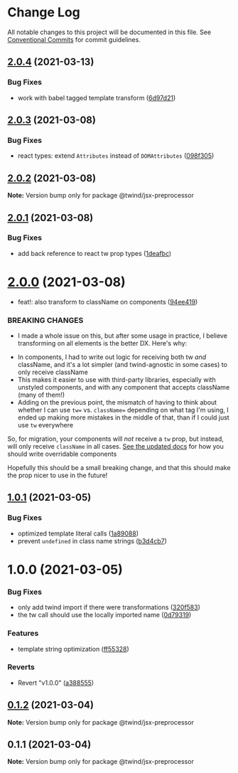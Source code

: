 # Change Log

All notable changes to this project will be documented in this file.
See [Conventional Commits](https://conventionalcommits.org) for commit guidelines.

## [2.0.4](https://github.com/tw-in-js/twind-jsx-preprocessor/compare/v2.0.3...v2.0.4) (2021-03-13)

### Bug Fixes

- work with babel tagged template transform ([6d97d21](https://github.com/tw-in-js/twind-jsx-preprocessor/commit/6d97d217496fa3a73a37b284ff877b2ddf1af8c8))

## [2.0.3](https://github.com/tw-in-js/twind-jsx-preprocessor/compare/v2.0.2...v2.0.3) (2021-03-08)

### Bug Fixes

- react types: extend `Attributes` instead of `DOMAttributes` ([098f305](https://github.com/tw-in-js/twind-jsx-preprocessor/commit/098f305ef2658052dd13617a5fa6f59ebf5a08ab))

## [2.0.2](https://github.com/tw-in-js/twind-jsx-preprocessor/compare/v2.0.1...v2.0.2) (2021-03-08)

**Note:** Version bump only for package @twind/jsx-preprocessor

## [2.0.1](https://github.com/tw-in-js/twind-jsx-preprocessor/compare/v2.0.0...v2.0.1) (2021-03-08)

### Bug Fixes

- add back reference to react tw prop types ([1deafbc](https://github.com/tw-in-js/twind-jsx-preprocessor/commit/1deafbc4707131b44d940a5858f178cf81399986))

# [2.0.0](https://github.com/tw-in-js/twind-jsx-preprocessor/compare/v1.0.1...v2.0.0) (2021-03-08)

- feat!: also transform to className on components ([94ee419](https://github.com/tw-in-js/twind-jsx-preprocessor/commit/94ee4190077742a2fa54084240226f8ea2ccd324))

### BREAKING CHANGES

- I made a whole issue on this, but after some usage in practice, I believe transforming on all elements is the better DX. Here's why:

* In components, I had to write out logic for receiving both tw _and_ className, and it's a lot simpler (and twind-agnostic in some cases) to only receive className
* This makes it easier to use with third-party libraries, especially with unstyled components, and with any component that accepts className (many of them!)
* Adding on the previous point, the mismatch of having to think about whether I can use `tw=` vs. `className=` depending on what tag I'm using, I ended up making more mistakes in the middle of that, than if I could just use `tw` everywhere

So, for migration, your components will _not_ receive a `tw` prop, but instead, will only receive `className` in all cases. [See the updated docs](https://github.com/tw-in-js/twind-jsx-preprocessor/blob/main/docs/tw-prop.md#tw-overrides) for how you should write overridable components

Hopefully this should be a small breaking change, and that this should make the prop nicer to use in the future!

## [1.0.1](https://github.com/tw-in-js/twind-jsx-preprocessor/compare/v1.0.0...v1.0.1) (2021-03-05)

### Bug Fixes

- optimized template literal calls ([1a89088](https://github.com/tw-in-js/twind-jsx-preprocessor/commit/1a89088c3c2d504d12530206dfe16501aacd20f6))
- prevent `undefined` in class name strings ([b3d4cb7](https://github.com/tw-in-js/twind-jsx-preprocessor/commit/b3d4cb7be197ea6f1ab8042ed7cd50f7a5dd57df))

# 1.0.0 (2021-03-05)

### Bug Fixes

- only add twind import if there were transformations ([320f583](https://github.com/tw-in-js/twind-jsx-preprocessor/commit/320f583e877036b9e787e5d0725cda4cd1acd33b))
- the tw call should use the locally imported name ([0d79319](https://github.com/tw-in-js/twind-jsx-preprocessor/commit/0d793195e9187671722523e789a6f7818d954d2a))

### Features

- template string optimization ([ff55328](https://github.com/tw-in-js/twind-jsx-preprocessor/commit/ff5532861878ff285fc277a6cad59ee3b4ecab68))

### Reverts

- Revert "v1.0.0" ([a388555](https://github.com/tw-in-js/twind-jsx-preprocessor/commit/a388555314d1b5b95e7cf8536c9e3a332fab437d))

## [0.1.2](https://github.com/tw-in-js/twind-jsx-preprocessor/compare/@twind/jsx-preprocessor@0.1.1...@twind/jsx-preprocessor@0.1.2) (2021-03-04)

**Note:** Version bump only for package @twind/jsx-preprocessor

## 0.1.1 (2021-03-04)

**Note:** Version bump only for package @twind/jsx-preprocessor
